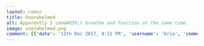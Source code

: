 ```yaml
---
layout: comic
title: Overwhelmed
alt: Apparently I can&#039;t breathe and function at the same time.
image: overwhelmed.png
comment: [{'date': '11th Dec 2017, 8:12 PM', 'username': 'bria', 'comment': 'I foolishly tried to do pretty much anything at all and now I feel like I'm about to die at all times.  This is the best I could do for a comic under those circumstances and I don't know if there will be one next week.  Even just trying to think about making a comic sends me into a spiral of deep doubt about whether I want to do it at all or why or what am I even doing with my life.  Luckily I was able to condense this down into a totally digestible cutesy comic that doesn't even remotely address any of the thoughts and concerns I am inundated with, so, you're welcome.'}]
---
```

